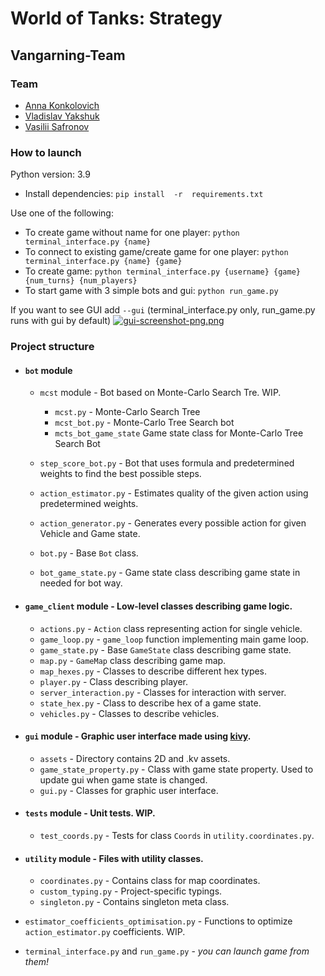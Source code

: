 # World of Tanks: Strategy
## Vangarning-Team

### Team
 - [Anna Konkolovich](https://github.com/anyakonkolovich)
 - [Vladislav Yakshuk](https://github.com/liquidgoo)
 - [Vasilii Safronov](https://github.com/VaSeWS)

### How to launch
Python version: 3.9

 - Install dependencies: `pip install  -r  requirements.txt` 

Use one of the following:
 - To create game without name for one player: `python
   terminal_interface.py {name}`
 - To connect to existing game/create game for one player: `python
   terminal_interface.py {name} {game}`
 - To create game: `python terminal_interface.py {username} {game}
   {num_turns} {num_players}`
 - To start game with 3 simple bots and gui: `python run_game.py`
 
If you want to see GUI add `--gui` (terminal_interface.py only, run_game.py runs with gui by default)
[![gui-screenshot-png.png](https://i.postimg.cc/j5jrGfLk/gui-screenshot-png.png)](https://postimg.cc/jWB9fL6z)
### Project structure
- #### `bot` module
    - `mcst` module - Bot based on Monte-Carlo Search Tre. WIP.
        - `mcst.py` - Monte-Carlo Search Tree
        - `mcst_bot.py` - Monte-Carlo Tree Search bot
        - `mcts_bot_game_state` Game state class for Monte-Carlo Tree Search Bot
    
    - `step_score_bot.py` - Bot that uses formula and predetermined weights to find the best possible steps.
    - `action_estimator.py` - Estimates quality of the given action using predetermined weights.
    - `action_generator.py` - Generates every possible action for given Vehicle and Game state.
    - `bot.py` - Base `Bot` class.
    - `bot_game_state.py` - Game state class describing game state in needed for bot way.
    
- #### `game_client` module - Low-level classes describing game logic.
    - `actions.py` - `Action` class representing action for single vehicle.
    - `game_loop.py` - `game_loop` function implementing main game loop.
    - `game_state.py` - Base `GameState` class describing game state.
    - `map.py` - `GameMap` class describing game map.
    - `map_hexes.py` - Classes to describe different hex types.
    - `player.py` - Class describing player.
    - `server_interaction.py` - Classes for interaction with server.
    - `state_hex.py` - Class to describe hex of a game state.
    - `vehicles.py` - Classes to describe vehicles.
    
- #### `gui` module - Graphic user interface made using [kivy](https://kivy.org/#home).
    - `assets` - Directory contains 2D and .kv assets.
    - `game_state_property.py` - Class with game state property. Used to update gui when game state is changed.
    - `gui.py` - Classes for graphic user interface.
    
- #### `tests` module - Unit tests. WIP.
    - `test_coords.py` - Tests for class `Coords` in `utility.coordinates.py`.

- #### `utility` module - Files with utility classes.
    - `coordinates.py` - Contains class for map coordinates.
    - `custom_typing.py` - Project-specific typings.
    - `singleton.py` - Contains singleton meta class.

- `estimator_coefficients_optimisation.py` - Functions to optimize `action_estimator.py` coefficients. WIP.
- `terminal_interface.py` and `run_game.py` - *you can launch game from them!*
